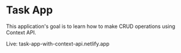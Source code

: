 # Task App

This application's goal is to learn how to make CRUD operations using Context API.

Live: task-app-with-context-api.netlify.app
